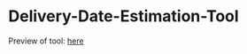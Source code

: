 # Delivery-Date-Estimation-Tool

Preview of tool: <a target="_blank" href="https://htmlpreview.github.io/?https://github.com/steventhon/Delivery-Date-Estimation-Tool/blob/master/index.html">here</a>
